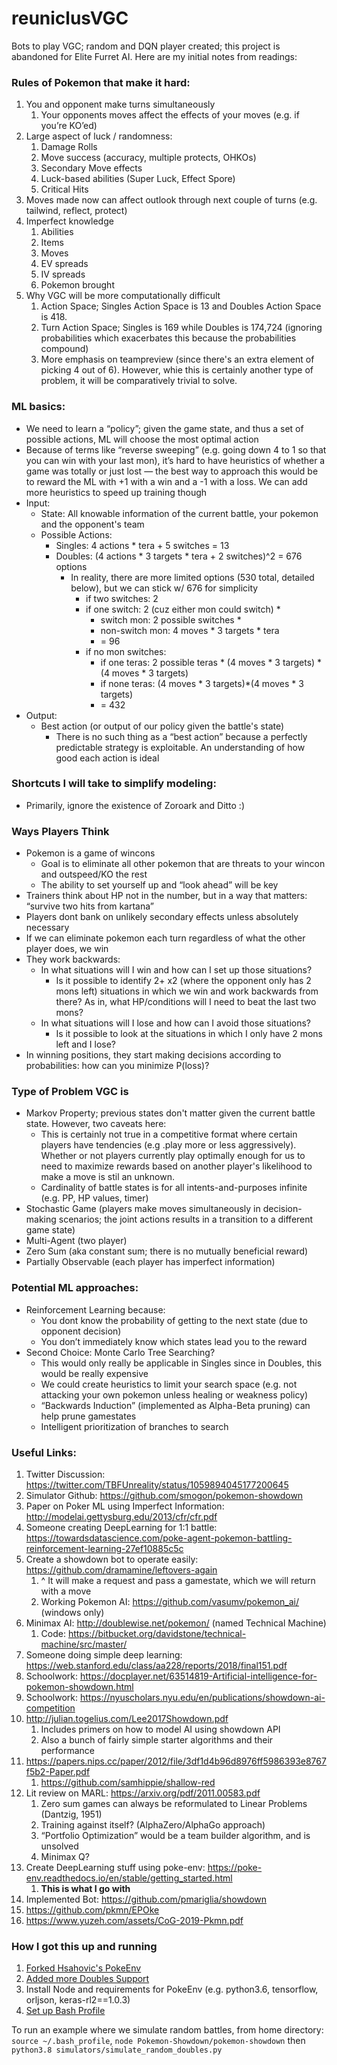 # reuniclusVGC
Bots to play VGC; random and DQN player created; this project is abandoned for Elite Furret AI. Here are my initial notes from readings:

### Rules of Pokemon that make it hard:
1. You and opponent make turns simultaneously
    1. Your opponents moves affect the effects of your moves (e.g. if you’re KO’ed)
2. Large aspect of luck / randomness:
    1. Damage Rolls
    2. Move success (accuracy, multiple protects, OHKOs)
    3. Secondary Move effects
    4. Luck-based abilities (Super Luck, Effect Spore)
    5. Critical Hits
3. Moves made now can affect outlook through next couple of turns (e.g. tailwind, reflect, protect)
4. Imperfect knowledge
    1. Abilities
    2. Items
    3. Moves
    4. EV spreads
    5. IV spreads
    6. Pokemon brought
5. Why VGC will be more computationally difficult
    1. Action Space; Singles Action Space is 13 and Doubles Action Space is 418.
    2. Turn Action Space; Singles is 169 while Doubles is 174,724 (ignoring probabilities which exacerbates this because the probabilities compound)
    3. More emphasis on teampreview (since there's an extra element of picking 4 out of 6). However, whie this is certainly another type of problem, it will be comparatively trivial to solve.

### ML basics:
- We need to learn a “policy”; given the game state, and thus a set of possible actions, ML will choose the most optimal action
- Because of terms like “reverse sweeping” (e.g. going down 4 to 1 so that you can win with your last mon), it’s hard to have heuristics of whether a game was totally or just lost — the best way to approach this would be to reward the ML with +1 with a win and a -1 with a loss. We can add more heuristics to speed up training though
- Input:
    - State: All knowable information of the current battle, your pokemon and the opponent's team
    - Possible Actions:
        - Singles: 4 actions * tera + 5 switches = 13
        - Doubles: (4 actions * 3 targets * tera + 2 switches)^2 = 676 options
            - In reality, there are more limited options (530 total, detailed below), but we can stick w/ 676 for simplicity
                - if two switches: 2
                - if one switch: 2 (cuz either mon could switch) *
                    - switch mon: 2 possible switches *
                    - non-switch mon: 4 moves * 3 targets * tera
                    - = 96
                - if no mon switches:
                    - if one teras: 2 possible teras * (4 moves * 3 targets) * (4 moves * 3 targets)
                    - if none teras: (4 moves * 3 targets)*(4 moves * 3 targets)
                    - = 432
- Output:
    - Best action (or output of our policy given the battle's state)
        - There is no such thing as a “best action” because a perfectly predictable strategy is exploitable. An understanding of how good each action is ideal

### Shortcuts I will take to simplify modeling:
- Primarily, ignore the existence of Zoroark and Ditto :)

### Ways Players Think
- Pokemon is a game of wincons
    - Goal is to eliminate all other pokemon that are threats to your wincon and outspeed/KO the rest
    - The ability to set yourself up and “look ahead” will be key
- Trainers think about HP not in the number, but in a way that matters: “survive two hits from kartana”
- Players dont bank on unlikely secondary effects unless absolutely necessary
- If we can eliminate pokemon each turn regardless of what the other player does, we win
- They work backwards:
    - In what situations will I win and how can I set up those situations?
        - Is it possible to identify 2+ x2 (where the opponent only has 2 mons left) situations in which we win and work backwards from there? As in, what HP/conditions will I need to beat the last two mons?
    - In what situations will I lose and how can I avoid those situations?
        - Is it possible to look at the situations in which I only have 2 mons left and I lose?
- In winning positions, they start making decisions according to probabilities: how can you minimize P(loss)?

### Type of Problem VGC is
- Markov Property; previous states don't matter given the current battle state. However, two caveats here:
    - This is certainly not true in a competitive format where certain players have tendencies (e.g .play more or less aggressively). Whether or not players currently play optimally enough for us to need to maximize rewards based on another player's likelihood to make a move is stil an unknown.
    - Cardinality of battle states is for all intents-and-purposes infinite (e.g. PP, HP values, timer)
- Stochastic Game (players make moves simultaneously in decision-making scenarios; the joint actions results in a transition to a different game state)
- Multi-Agent (two player)
- Zero Sum (aka constant sum; there is no mutually beneficial reward)
- Partially Observable (each player has imperfect information)

### Potential ML approaches:
- Reinforcement Learning because:
    - You dont know the probability of getting to the next state (due to opponent decision)
    - You don’t immediately know which states lead you to the reward
- Second Choice: Monte Carlo Tree Searching?
    - This would only really be applicable in Singles since in Doubles, this would be really expensive
    - We could create heuristics to limit your search space (e.g. not attacking your own pokemon unless healing or weakness policy)
    - “Backwards Induction” (implemented as Alpha-Beta pruning) can help prune gamestates
    - Intelligent prioritization of branches to search

### Useful Links:
1. Twitter Discussion: https://twitter.com/TBFUnreality/status/1059894045177200645
2. Simulator Github: https://github.com/smogon/pokemon-showdown
3. Paper on Poker ML using Imperfect Information: http://modelai.gettysburg.edu/2013/cfr/cfr.pdf
4. Someone creating DeepLearning for 1:1 battle: https://towardsdatascience.com/poke-agent-pokemon-battling-reinforcement-learning-27ef10885c5c
5. Create a showdown bot to operate easily: https://github.com/dramamine/leftovers-again
    1. ^ It will make a request and pass a gamestate, which we will return with a move
    2. Working Pokemon AI: https://github.com/vasumv/pokemon_ai/ (windows only)
6. Minimax AI: http://doublewise.net/pokemon/ (named Technical Machine)
    1. Code: https://bitbucket.org/davidstone/technical-machine/src/master/
7. Someone doing simple deep learning: https://web.stanford.edu/class/aa228/reports/2018/final151.pdf
8. Schoolwork: https://docplayer.net/63514819-Artificial-intelligence-for-pokemon-showdown.html
9. Schoolwork: https://nyuscholars.nyu.edu/en/publications/showdown-ai-competition
10. http://julian.togelius.com/Lee2017Showdown.pdf
    1. Includes primers on how to model AI using showdown API
    2. Also a bunch of fairly simple starter algorithms and their performance
11. https://papers.nips.cc/paper/2012/file/3df1d4b96d8976ff5986393e8767f5b2-Paper.pdf
    1. https://github.com/samhippie/shallow-red
12. Lit review on MARL: https://arxiv.org/pdf/2011.00583.pdf
    1. Zero sum games can always be reformulated to Linear Problems (Dantzig, 1951)
    2. Training against itself? (AlphaZero/AlphaGo approach)
    3. “Portfolio Optimization” would be a team builder algorithm, and is unsolved
    4. Minimax Q?
13. Create DeepLearning stuff using poke-env: https://poke-env.readthedocs.io/en/stable/getting_started.html
    1. **This is what I go with**
14. Implemented Bot: https://github.com/pmariglia/showdown
15. https://github.com/pkmn/EPOke
16. https://www.yuzeh.com/assets/CoG-2019-Pkmn.pdf

### How I got this up and running
1. [Forked Hsahovic's PokeEnv](https://github.com/hsahovic/poke-env/blob/master/src/poke_env/)
2. [Added more Doubles Support](https://github.com/caymansimpson/poke-env)
3. Install Node and requirements for PokeEnv (e.g. python3.6, tensorflow, orljson, keras-rl2==1.0.3)
4. [Set up Bash Profile](https://stackoverflow.com/questions/16904658/node-version-manager-install-nvm-command-not-found)

To run an example where we simulate random battles, from home directory:
`source ~/.bash_profile`,
`node Pokemon-Showdown/pokemon-showdown`
then `python3.8 simulators/simulate_random_doubles.py`
